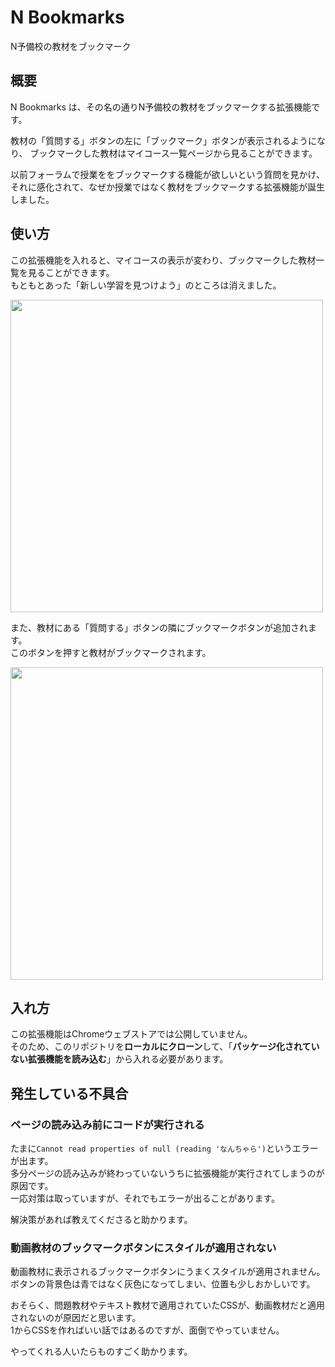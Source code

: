 # N Bookmarks

N予備校の教材をブックマーク


## 概要

N Bookmarks は、その名の通りN予備校の教材をブックマークする拡張機能です。  

教材の「質問する」ボタンの左に「ブックマーク」ボタンが表示されるようになり、
ブックマークした教材はマイコース一覧ページから見ることができます。

以前フォーラムで授業ををブックマークする機能が欲しいという質問を見かけ、
それに感化されて、なぜか授業ではなく教材をブックマークする拡張機能が誕生しました。


## 使い方

この拡張機能を入れると、マイコースの表示が変わり、ブックマークした教材一覧を見ることができます。  
もともとあった「新しい学習を見つけよう」のところは消えました。

<img src="https://qiita-image-store.s3.ap-northeast-1.amazonaws.com/0/3588083/6af7202a-0a09-54a9-71f7-ce539640a184.png" width="500px">

また、教材にある「質問する」ボタンの隣にブックマークボタンが追加されます。  
このボタンを押すと教材がブックマークされます。

<img src="https://qiita-image-store.s3.ap-northeast-1.amazonaws.com/0/3588083/68794da1-6e40-db8c-669e-3d44b9b548b5.png" width="500px">


## 入れ方

この拡張機能はChromeウェブストアでは公開していません。  
そのため、このリポジトリを**ローカルにクローン**して、「**パッケージ化されていない拡張機能を読み込む**」から入れる必要があります。


## 発生している不具合


### ページの読み込み前にコードが実行される

たまに`Cannot read properties of null (reading 'なんちゃら')`というエラーが出ます。  
多分ページの読み込みが終わっていないうちに拡張機能が実行されてしまうのが原因です。  
一応対策は取っていますが、それでもエラーが出ることがあります。  

解決策があれば教えてくださると助かります。


### 動画教材のブックマークボタンにスタイルが適用されない

動画教材に表示されるブックマークボタンにうまくスタイルが適用されません。  
ボタンの背景色は青ではなく灰色になってしまい、位置も少しおかしいです。  

おそらく、問題教材やテキスト教材で適用されていたCSSが、動画教材だと適用されないのが原因だと思います。  
1からCSSを作ればいい話ではあるのですが、面倒でやっていません。  

やってくれる人いたらものすごく助かります。
